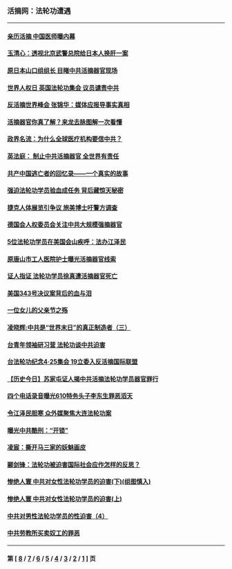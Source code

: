 ### 活摘网：法轮功遭遇
---
#### [亲历活摘 中国医师曝内幕](../../pages/nf5881/n14040389.md?08210430) 
#### [玉清心：透视北京武警总院给日本人换肝一案](../../pages/nf5881/n13771978.md?08210430) 
#### [原日本山口组组长 目睹中共活摘器官现场](../../pages/nf5881/n13767360.md?08210430) 
#### [世界人权日 英国法轮功集会 议员谴责中共](../../pages/nf5881/n13431763.md?08210430) 
#### [反活摘世界峰会 张锦华：媒体应报导事实真相](../../pages/nf5881/n13278502.md?08210430) 
#### [活摘器官你真了解？来龙去脉图解一次看懂](../../pages/nf5881/n13013820.md?08210430) 
#### [政界名流：为什么全球医疗机构要信中共？](../../pages/nf5881/n11945479.md?08210430) 
#### [英法庭： 制止中共活摘器官 全世界有责任](../../pages/nf5881/n11330691.md?08210430) 
#### [共产中国逃亡者的回忆录——一个真实的故事](../../pages/nf5881/n10918649.md?08210430) 
#### [强迫法轮功学员验血成任务 背后藏惊天秘密](../../pages/nf5881/n4252384.md?08210430) 
#### [捷克人体展览引争议 旅美博士吁警方调查](../../pages/nf5881/n9429187.md?08210430) 
#### [德国会人权委员会关注中共大规模强摘器官](../../pages/nf5881/n8418950.md?08210430) 
#### [5位法轮功学员在美国会山疾呼：法办江泽民](../../pages/nf5881/n8101519.md?08210430) 
#### [原唐山市工人医院护士曝光活摘器官线索](../../pages/nf5881/n8076384.md?08210430) 
#### [证人指证 法轮功学员徐真遭活摘器官死亡](../../pages/nf5881/n8042467.md?08210430) 
#### [美国343号决议案背后的血与泪](../../pages/nf5881/n8020684.md?08210430) 
#### [一位女儿的父亲节之殇](../../pages/nf5881/n8014122.md?08210430) 
#### [凌晓辉:中共是“世界末日”的真正制造者（三）](../../pages/nf5881/n4210333.md?08210430) 
#### [台青年领袖研习营 法轮功谈中共迫害](../../pages/nf5881/n4141857.md?08210430) 
#### [台法轮功纪念4‧25集会 19立委入反活摘国际联盟](../../pages/nf5881/n4141821.md?08210430) 
#### [【历史今日】苏家屯证人揭中共活摘法轮功学员器官罪行](../../pages/nf5881/n4135912.md?08210430) 
#### [四个电话录音曝光610特务头子李东生罪恶滔天](../../pages/nf5881/n4040060.md?08210430) 
#### [令江泽民胆寒 众外媒聚焦大连法轮功案](../../pages/nf5881/n3932671.md?08210430) 
#### [曝光中共酷刑：“开锁”](../../pages/nf5881/n3889373.md?08210430) 
#### [凌宸：撕开马三家的妖魅画皮](../../pages/nf5881/n3849369.md?08210430) 
#### [郦剑锋：法轮功被迫害国际社会应作怎样的反思？](../../pages/nf5881/n3824560.md?08210430) 
#### [惨绝人寰 中共对女性法轮功学员的迫害(下)(组图慎入)](../../pages/nf5881/n3816285.md?08210430) 
#### [惨绝人寰 中共对女性法轮功学员的迫害(上)](../../pages/nf5881/n3815374.md?08210430) 
#### [中共对男性法轮功学员的性迫害（4）](../../pages/nf5881/n3769144.md?08210430) 
#### [中共劳教所买卖奴工的罪恶](../../pages/nf5881/n3769378.md?08210430) 

---
#### 第 [ [8](./8.md?08210430) / [7](./7.md?08210430) / [6](./6.md?08210430) / [5](./5.md?08210430) / [4](./4.md?08210430) / [3](./3.md?08210430) / [2](./2.md?08210430) / [1](./1.md?08210430) ] 页
